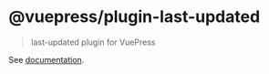 # @vuepress/plugin-last-updated

> last-updated plugin for VuePress

See [documentation](https://vuepress.vuejs.org/plugin/official/plugin-last-updated.html).
